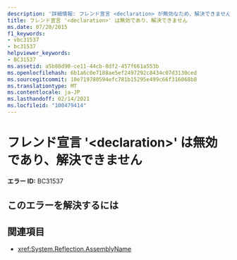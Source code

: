 ```yaml
---
description: '詳細情報: フレンド宣言 <declaration> が無効なため、解決できません'
title: フレンド宣言 '<declaration>' は無効であり、解決できません
ms.date: 07/20/2015
f1_keywords:
- vbc31537
- bc31537
helpviewer_keywords:
- BC31537
ms.assetid: a5b88d90-ce11-44cb-8df2-457f661a553b
ms.openlocfilehash: 6b1a6c0e7188ae5ef2497292c8434c07d3130ced
ms.sourcegitcommit: 10e719780594efc781b15295e499c66f316068b8
ms.translationtype: MT
ms.contentlocale: ja-JP
ms.lasthandoff: 02/14/2021
ms.locfileid: "100479414"
---
```

# <a name="friend-declaration-declaration-is-invalid-and-cannot-be-resolved"></a>フレンド宣言 '\<declaration>' は無効であり、解決できません

**エラー ID:** BC31537

## <a name="to-correct-this-error"></a>このエラーを解決するには

## <a name="see-also"></a>関連項目

- <xref:System.Reflection.AssemblyName>
